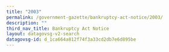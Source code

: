 ```yaml
---
title: "2003"
permalink: /government-gazette/bankruptcy-act-notice/2003/
description: ""
third_nav_title: Bankruptcy Act Notice
layout: datagovsg-v2-search
datagovsg-id: d_1ca664a812f74f3a33cd2db7e6d895be
---
```

